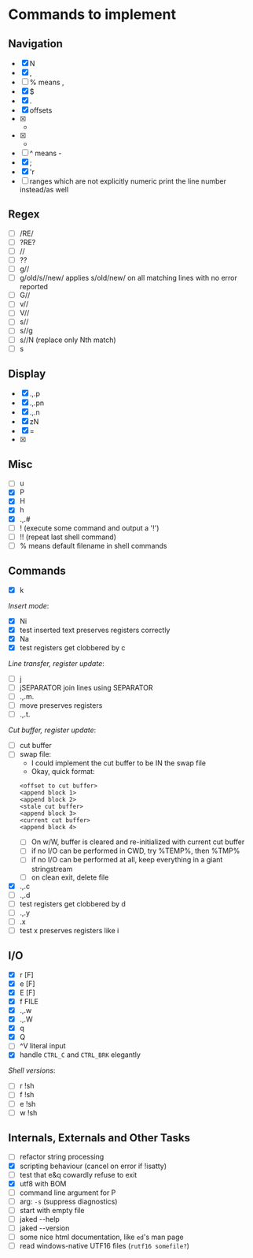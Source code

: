 Commands to implement
=====================

Navigation
----------

+ [x] N
+ [x] ,
+ [ ] % means ,
+ [x] $
+ [x] .
+ [x] offsets
+ [x] +
+ [x] -
+ [ ] ^ means -
+ [x] ;
+ [x] 'r
+ [ ] ranges which are not explicitly numeric print the line number instead/as well

Regex
-----

+ [ ] /RE/
+ [ ] ?RE?
+ [ ] //
+ [ ] ??
+ [ ] g//
+ [ ] g/old/s//new/ applies s/old/new/ on all matching lines with no error reported
+ [ ] G//
+ [ ] v//
+ [ ] V//
+ [ ] s//
+ [ ] s//g
+ [ ] s//N (replace only Nth match)
+ [ ] s

Display
-------

+ [x] .,.p
+ [x] .,.pn
+ [x] .,.n
+ [x] zN
+ [x] =
+ [x] <CR>

Misc
----

+ [ ] u
+ [x] P
+ [x] H
+ [x] h
+ [x] .,.#
+ [ ] ! (execute some command and output a '!')
+ [ ] !! (repeat last shell command)
+ [ ] % means default filename in shell commands

Commands
--------

+ [x] k

*Insert mode*:

+ [x] Ni
+ [x] test inserted text preserves registers correctly
+ [x] Na
+ [x] test registers get clobbered by c

*Line transfer, register update*:

+ [ ] j
+ [ ] jSEPARATOR join lines using SEPARATOR
+ [ ] .,.m.
+ [ ] move preserves registers
+ [ ] .,.t.

*Cut buffer, register update*:

+ [ ] cut buffer
+ [ ] swap file:
  * I could implement the cut buffer to be IN the swap file
  * Okay, quick format:
  ```
  <offset to cut buffer>
  <append block 1>
  <append block 2>
  <stale cut buffer>
  <append block 3>
  <current cut buffer>
  <append block 4>
  ```
  * [ ] On w/W, buffer is cleared and re-initialized with current cut buffer
  * [ ] if no I/O can be performed in CWD, try %TEMP%, then %TMP%
  * [ ] if no I/O can be performed at all, keep everything in a giant stringstream
  * [ ] on clean exit, delete file

+ [x] .,.c
+ [ ] .,.d
+ [ ] test registers get clobbered by d
+ [ ] .,.y
+ [ ] .x
+ [ ] test x preserves registers like i

I/O
---

+ [x] r [F]
+ [x] e [F]
+ [x] E [F]
+ [x] f FILE
+ [x] .,.w
+ [x] .,.W
+ [x] q
+ [x] Q
+ [ ] ^V literal input
+ [x] handle `CTRL_C` and `CTRL_BRK` elegantly

*Shell versions*:

+ [ ] r !sh
+ [ ] f !sh
+ [ ] e !sh
+ [ ] w !sh

Internals, Externals and Other Tasks
------------------------------------

+ [ ] refactor string processing
+ [x] scripting behaviour (cancel on error if !isatty)
+ [ ] test that e&q cowardly refuse to exit
+ [x] utf8 with BOM
+ [ ] command line argument for P
+ [ ] arg: `-s` (suppress diagnostics)
+ [ ] start with empty file
+ [ ] jaked --help
+ [ ] jaked --version
+ [ ] some nice html documentation, like `ed`'s man page
+ [ ] read windows-native UTF16 files (`rutf16 somefile?`)
